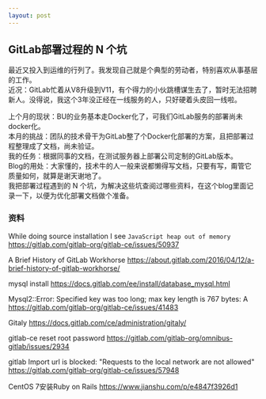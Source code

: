 ```yaml
---
layout: post
---
```


## GitLab部署过程的 N 个坑

最近又投入到运维的行列了。我发现自己就是个典型的劳动者，特别喜欢从事基层的工作。    
近况：GitLab忙着从V8升级到V11，有个得力的小伙跳槽谋生去了，暂时无法招聘新人。没得说，我这个3年没正经在一线服务的人，只好硬着头皮回一线啦。
   
上个月的现状：BU的业务基本走Docker化了，可我们GitLab服务的部署尚未docker化。     
本月的挑战：团队的技术骨干为GitLab整了个Docker化部署的方案，且把部署过程整理成了文档，尚未验证。    
我的任务：根据同事的文档，在测试服务器上部署公司定制的GitLab版本。    
Blog的用处：大家懂的，技术牛的人一般来说都懒得写文档，只要有写，甭管它质量如何，就算是谢天谢地了。    
            我把部署过程遇到的 N 个坑，为解决这些坑查阅过哪些资料，在这个blog里面记录一下，以便为优化部署文档做个准备。   
            
### 资料

While doing source installation I see `JavaScript heap out of memory`
https://gitlab.com/gitlab-org/gitlab-ce/issues/50937

A Brief History of GitLab Workhorse
https://about.gitlab.com/2016/04/12/a-brief-history-of-gitlab-workhorse/

mysql install
https://docs.gitlab.com/ee/install/database_mysql.html

Mysql2::Error: Specified key was too long; max key length is 767 bytes: A
https://gitlab.com/gitlab-org/gitlab-ce/issues/41483

Gitaly
https://docs.gitlab.com/ce/administration/gitaly/

gitlab-ce reset root password
https://gitlab.com/gitlab-org/omnibus-gitlab/issues/2934

gitlab Import url is blocked: "Requests to the local network are not allowed"
https://gitlab.com/gitlab-org/gitlab-ce/issues/57948

CentOS 7安装Ruby on Rails
https://www.jianshu.com/p/e4847f3926d1

